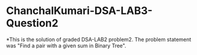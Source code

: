 # ChanchalKumari-DSA-LAB3-Question2
*This is the solution of graded DSA-LAB2 problem2. The problem statement was "Find a pair with a given sum in Binary Tree".
